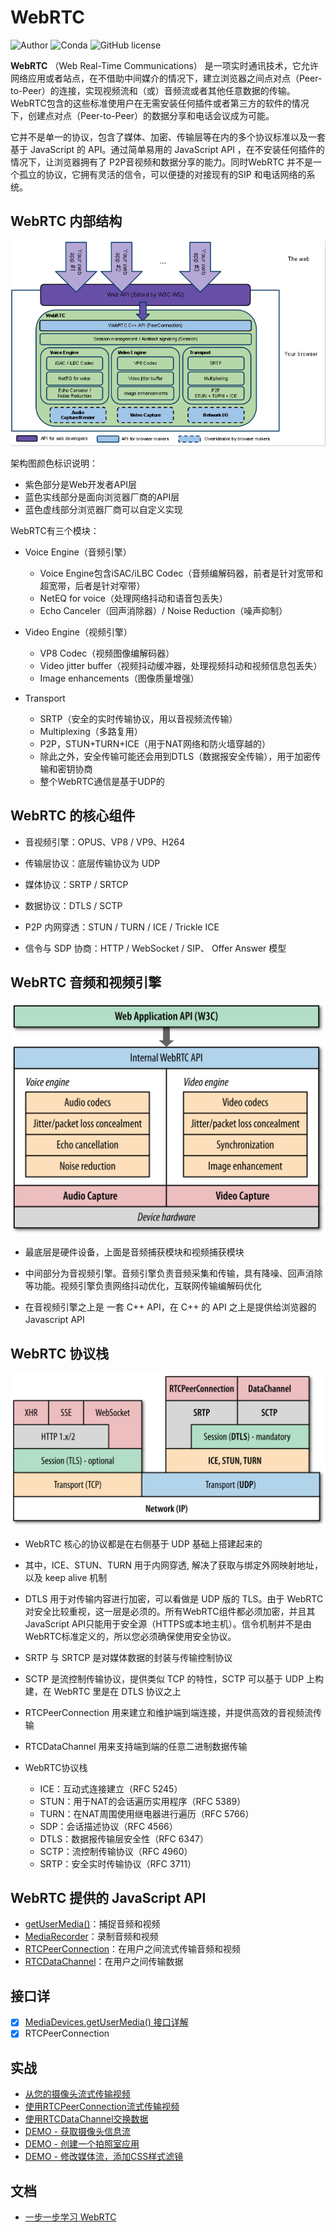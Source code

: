WebRTC  
========================
![Author](https://img.shields.io/badge/Author-Tinywan-green.svg)  ![Conda](https://img.shields.io/conda/pn/conda-forge/python.svg)  ![GitHub license](https://img.shields.io/github/license/Tinywan/tinywan-react-app.svg)

**WebRTC** （Web Real-Time Communications） 是一项实时通讯技术，它允许网络应用或者站点，在不借助中间媒介的情况下，建立浏览器之间点对点（Peer-to-Peer）的连接，实现视频流和（或）音频流或者其他任意数据的传输。WebRTC包含的这些标准使用户在无需安装任何插件或者第三方的软件的情况下，创建点对点（Peer-to-Peer）的数据分享和电话会议成为可能。  

它并不是单一的协议，包含了媒体、加密、传输层等在内的多个协议标准以及一套基于 JavaScript 的 API。通过简单易用的 JavaScript API ，在不安装任何插件的情况下，让浏览器拥有了 P2P音视频和数据分享的能力。同时WebRTC 并不是一个孤立的协议，它拥有灵活的信令，可以便捷的对接现有的SIP 和电话网络的系统。   

## WebRTC 内部结构  

![demo-01](/docs/images/WebRTC内部结构.png)   

架构图颜色标识说明：  

* 紫色部分是Web开发者API层  
* 蓝色实线部分是面向浏览器厂商的API层  
* 蓝色虚线部分浏览器厂商可以自定义实现  

WebRTC有三个模块：  
* Voice Engine（音频引擎）  

  * Voice Engine包含iSAC/iLBC Codec（音频编解码器，前者是针对宽带和超宽带，后者是针对窄带）  
  * NetEQ for voice（处理网络抖动和语音包丢失）  
  * Echo Canceler（回声消除器）/ Noise Reduction（噪声抑制）  

* Video Engine（视频引擎）  
  * VP8 Codec（视频图像编解码器）  
  * Video jitter buffer（视频抖动缓冲器，处理视频抖动和视频信息包丢失）  
  * Image enhancements（图像质量增强）  
* Transport   
  * SRTP（安全的实时传输协议，用以音视频流传输）  
  * Multiplexing（多路复用）  
  * P2P，STUN+TURN+ICE（用于NAT网络和防火墙穿越的）  
  * 除此之外，安全传输可能还会用到DTLS（数据报安全传输），用于加密传输和密钥协商   
  * 整个WebRTC通信是基于UDP的  

## WebRTC 的核心组件  

* 音视频引擎：OPUS、VP8 / VP9、H264  

* 传输层协议：底层传输协议为 UDP  

* 媒体协议：SRTP / SRTCP  

* 数据协议：DTLS / SCTP  

* P2P 内网穿透：STUN / TURN / ICE / Trickle ICE  

* 信令与 SDP 协商：HTTP / WebSocket / SIP、 Offer Answer 模型  

## WebRTC 音频和视频引擎  

![demo-01](/docs/images/WebRTC音频和视频引擎.png)  

* 最底层是硬件设备，上面是音频捕获模块和视频捕获模块  

* 中间部分为音视频引擎。音频引擎负责音频采集和传输，具有降噪、回声消除等功能。视频引擎负责网络抖动优化，互联网传输编解码优化  

* 在音视频引擎之上是 一套 C++ API，在 C++ 的 API 之上是提供给浏览器的Javascript API       　　　　
## WebRTC 协议栈  

![WebRTC协议栈](/docs/images/WebRTC协议栈.png)   

* WebRTC 核心的协议都是在右侧基于 UDP 基础上搭建起来的  

* 其中，ICE、STUN、TURN 用于内网穿透, 解决了获取与绑定外网映射地址，以及 keep alive 机制  
* DTLS 用于对传输内容进行加密，可以看做是 UDP 版的 TLS。由于 WebRTC 对安全比较重视，这一层是必须的。所有WebRTC组件都必须加密，并且其JavaScript API只能用于安全源（HTTPS或本地主机）。信令机制并不是由WebRTC标准定义的，所以您必须确保使用安全协议。  

* SRTP 与 SRTCP 是对媒体数据的封装与传输控制协议  

* SCTP 是流控制传输协议，提供类似 TCP 的特性，SCTP 可以基于 UDP 上构建，在 WebRTC 里是在 DTLS 协议之上  

* RTCPeerConnection 用来建立和维护端到端连接，并提供高效的音视频流传输  

* RTCDataChannel 用来支持端到端的任意二进制数据传输  

* WebRTC协议栈  
  * ICE：互动式连接建立（RFC 5245）  
  * STUN：用于NAT的会话遍历实用程序（RFC 5389）  
  * TURN：在NAT周围使用继电器进行遍历（RFC 5766）  
  * SDP：会话描述协议（RFC 4566）  
  * DTLS：数据报传输层安全性（RFC 6347）  
  * SCTP：流控制传输协议（RFC 4960）  
  * SRTP：安全实时传输协议（RFC 3711）  

## WebRTC 提供的 JavaScript API  

* [getUserMedia()](https://webrtc.github.io/samples/src/content/getusermedia/gum/)：捕捉音频和视频  
* [MediaRecorder](https://webrtc.github.io/samples/src/content/getusermedia/record/)：录制音频和视频  
* [RTCPeerConnection](https://webrtc.github.io/samples/src/content/peerconnection/pc1/)：在用户之间流式传输音频和视频  
* [RTCDataChannel](https://webrtc.github.io/samples/src/content/datachannel/basic/)：在用户之间传输数据  

##  接口详  
- [x] [MediaDevices.getUserMedia() 接口详解](/docs/webrtc_tutorial_01.md)     
- [x] RTCPeerConnection  

##  实战  

* [从您的摄像头流式传输视频](/docs/demo-01/index.html)  
* [使用RTCPeerConnection流式传输视频](/docs/demo-02/index.html)  
* [使用RTCDataChannel交换数据](/docs/demo-03/index.html)  
* [DEMO - 获取摄像头信息流](/docs/tinywan-demo-02/index.html)  
* [DEMO - 创建一个拍照室应用](/docs/tinywan-demo-02/index.html)  
* [DEMO - 修改媒体流，添加CSS样式滤镜](/docs/tinywan-demo-03/index.html)  

## 文档  

* [一步一步学习 WebRTC](https://codelabs.developers.google.com/codelabs/webrtc-web)  

